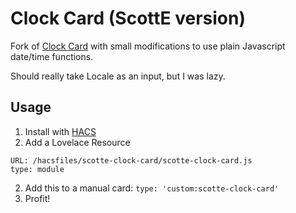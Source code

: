 # Clock Card (ScottE version)
Fork of [Clock Card](https://github.com/bouwew/clock-card) with small modifications to use plain Javascript date/time functions.

Should really take Locale as an input, but I was lazy.

## Usage
1. Install with [HACS](https://hacs.xyz)
2. Add a Lovelace Resource
```
URL: /hacsfiles/scotte-clock-card/scotte-clock-card.js
type: module
```
2. Add this to a manual card:
`type: 'custom:scotte-clock-card'`
3. Profit!

